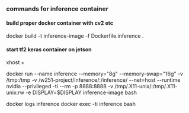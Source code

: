 ### commands for inference container
#### build proper docker container with cv2 etc
docker build -t inference-image -f Dockerfile.inference .

#### start tf2 keras container on jetson
xhost +

docker run --name inference --memory="8g" --memory-swap="16g" -v /tmp:/tmp -v /w251-project/inference/:/inference/ --net=host --runtime nvidia --privileged -ti --rm -p 8888:8888 -v /tmp/.X11-unix/:/tmp/.X11-unix:rw -e DISPLAY=$DISPLAY inference-image bash

docker logs inference
docker exec -ti inference bash

